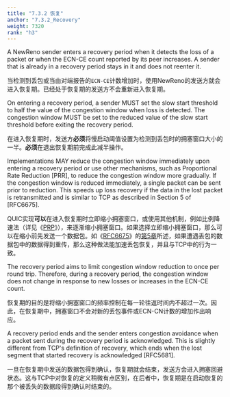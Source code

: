 ```yaml
---
title: "7.3.2 恢复"
anchor: "7.3.2_Recovery"
weight: 7320
rank: "h3"
---
```


A NewReno sender enters a recovery period when it detects the loss of a packet or when the ECN-CE count reported by its peer increases. A sender that is already in a recovery period stays in it and does not reenter it.

当检测到丢包或当由对端报告的`ECN-CE`计数增加时，使用NewReno的发送方就会进入恢复期。已经处于恢复期的发送方不会重新进入恢复期。

On entering a recovery period, a sender MUST set the slow start threshold to half the value of the congestion window when loss is detected. The congestion window MUST be set to the reduced value of the slow start threshold before exiting the recovery period.

在进入恢复期时，发送方**必须**将慢启动阈值设置为检测到丢包时的拥塞窗口大小的一半。**必须**在退出恢复期前完成此减半操作。

Implementations MAY reduce the congestion window immediately upon entering a recovery period or use other mechanisms, such as Proportional Rate Reduction [PRR], to reduce the congestion window more gradually. If the congestion window is reduced immediately, a single packet can be sent prior to reduction. This speeds up loss recovery if the data in the lost packet is retransmitted and is similar to TCP as described in Section 5 of [RFC6675].

QUIC实现**可以**在进入恢复期时立即缩小拥塞窗口，或使用其他机制，例如比例降速法（详见《[PRP]()》），来逐渐缩小拥塞窗口。如果选择立即缩小拥塞窗口，那么可以在缩小前先发送一个数据包。如《[RFC6675]()》的[第5章]()所述，如果遭遇丢包的数据包中的数据得到重传，那么这种做法能加速丢包恢复，并且与TCP中的行为一致。

The recovery period aims to limit congestion window reduction to once per round trip. Therefore, during a recovery period, the congestion window does not change in response to new losses or increases in the ECN-CE count.

恢复期的目的是将缩小拥塞窗口的频率控制在每一轮往返时间内不超过一次。因此，在恢复期中，拥塞窗口不会对新的丢包事件或ECN-CN计数的增加作出响应。

A recovery period ends and the sender enters congestion avoidance when a packet sent during the recovery period is acknowledged. This is slightly different from TCP's definition of recovery, which ends when the lost segment that started recovery is acknowledged [RFC5681].

一旦在恢复期中发送的数据包得到确认，恢复期就会结束，发送方会进入拥塞回避状态。这与TCP中对恢复的定义稍微有点区别，在后者中，恢复期是在启动恢复的那个被丢失的数据段得到确认时结束的。
